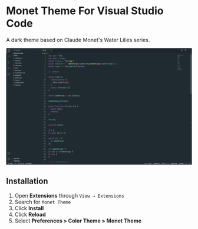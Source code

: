 # Monet Theme For Visual Studio Code

A dark theme based on Claude Monet's Water Lilies series.

![demo](img/demo.png)

## Installation

1. Open **Extensions** through `View → Extensions`
2. Search for `Monet Theme`
3. Click **Install**
4. Click **Reload**
5. Select **Preferences > Color Theme > Monet Theme**
